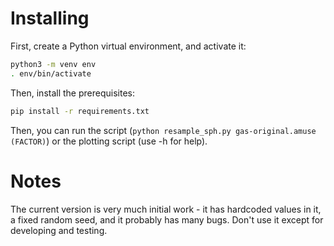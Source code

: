 # Installing

First, create a Python virtual environment, and activate it:
```sh
python3 -m venv env
. env/bin/activate
```
Then, install the prerequisites:
```sh
pip install -r requirements.txt
```
Then, you can run the script (`python resample_sph.py gas-original.amuse (FACTOR)`) or the plotting script (use -h for help).

# Notes

The current version is very much initial work - it has hardcoded values in it, a fixed random seed, and it probably has many bugs.
Don't use it except for developing and testing.
